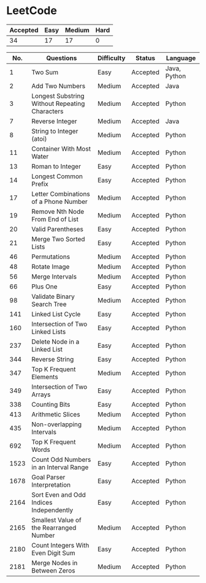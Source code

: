 # LeetCode

Accepted | Easy | Medium | Hard
---------|------|--------|-----
34       | 17   | 17     | 0

No. | Questions | Difficulty | Status | Language
----|------------------------------------------------|--------|----------|--------
1   | Two Sum                                        | Easy   | Accepted | Java, Python
2   | Add Two Numbers                                | Medium | Accepted | Java
3   | Longest Substring Without Repeating Characters | Medium | Accepted | Python
7   | Reverse Integer                                | Medium | Accepted | Java
8   | String to Integer (atoi)                       | Medium | Accepted | Python
11  | Container With Most Water                      | Medium | Accepted | Python
13  | Roman to Integer                               | Easy   | Accepted | Python
14  | Longest Common Prefix                          | Easy   | Accepted | Python
17  | Letter Combinations of a Phone Number          | Medium | Accepted | Python
19  | Remove Nth Node From End of List               | Medium | Accepted | Python
20  | Valid Parentheses                              | Easy   | Accepted | Python
21  | Merge Two Sorted Lists                         | Easy   | Accepted | Python
46  | Permutations                                   | Medium | Accepted | Python
48  | Rotate Image                                   | Medium | Accepted | Python
56  | Merge Intervals                                | Medium | Accepted | Python
66  | Plus One                                       | Easy   | Accepted | Python
98  | Validate Binary Search Tree                    | Medium | Accepted | Python
141 | Linked List Cycle                              | Easy   | Accepted | Python
160 | Intersection of Two Linked Lists               | Easy   | Accepted | Python
237 | Delete Node in a Linked List                   | Easy   | Accepted | Python
344 | Reverse String                                 | Easy   | Accepted | Python
347 | Top K Frequent Elements                        | Medium | Accepted | Python
349 | Intersection of Two Arrays                     | Easy   | Accepted | Python
338 | Counting Bits                                  | Easy   | Accepted | Python
413 | Arithmetic Slices                              | Medium | Accepted | Python
435 | Non-overlapping Intervals                      | Medium | Accepted | Python
692 | Top K Frequent Words                           | Medium | Accepted | Python
1523| Count Odd Numbers in an Interval Range         | Easy   | Accepted | Python
1678| Goal Parser Interpretation                     | Easy   | Accepted | Python
2164| Sort Even and Odd Indices Independently        | Easy   | Accepted | Python
2165| Smallest Value of the Rearranged Number        | Medium | Accepted | Python
2180| Count Integers With Even Digit Sum             | Easy   | Accepted | Python
2181| Merge Nodes in Between Zeros                   | Medium | Accepted | Python